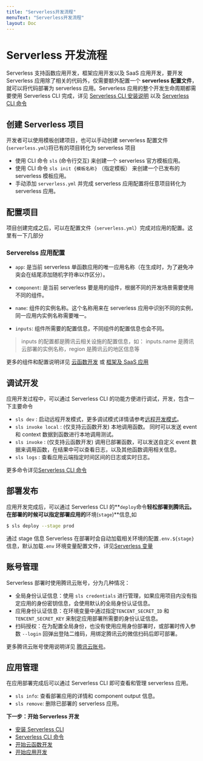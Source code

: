 ```yaml
---
title: "Serverless开发流程"
menuText: "Serverless开发流程"
layout: Doc
---
```


# Serverless 开发流程

Serverless 支持函数应用开发，框架应用开发以及 SaaS 应用开发，要开发 Serverless 应用除了相关的代码外，仅需要额外配置一个 **serverless 配置文件**，就可以将代码部署为 serverless 应用。Serverless 应用的整个开发生命周期都需要使用 Serverless CLI 完成，详见 [Serverless CLI 安装说明](./installation) 以及 [Serverless CLI 命令](./commands)

## 创建 Serverless 项目

开发者可以使用模板创建项目，也可以手动创建 serverless 配置文件(`serverless.yml`)将已有的项目转化为 serverless 项目

- 使用 CLI 命令 `sls` (命令行交互) 来创建一个 serverless 官方模板应用。
- 使用 CLI 命令 `sls init {模板名称}` （指定模板） 来创建一个已发布的 serverless 模板应用。
- 手动添加 `serverless.yml` 并完成 serverless 应用配置将任意项目转化为 serverless 应用。

## 配置项目

项目创建完成之后，可以在配置文件（`serverless.yml`）完成对应用的配置。这里有一下几部分

### Serverelss 应用配置

- `app`: 是当前 serverless 单函数应用的唯一应用名称（在生成时，为了避免冲突会在结尾添加随机字符串以作区分）。
- `component`: 是当前 serverless 要是用的组件，根据不同的开发场景需要使用不同的组件。
- `name`: 组件的实例名称。这个名称用来在 serverless 应用中识别不同的实例，同一应用内实例名称需要唯一。

- `inputs`: 组件所需要的配置信息，不同组件的配置信息也会不同。

> inputs 的配置都是腾讯云相关设施的配置信息，如： inputs.name 是腾讯云部署的实例名称，region 是腾讯云的地区信息等

更多的组件和配置说明详见 [云函数开发](../function/README) 或 [框架及 SaaS 应用](../components/README)

## 调试开发

应用开发过程中，可以通过 Serverless CLI 的功能方便进行调试，开发，包含一下主要命令

- `sls dev` : 启动远程开发模式，更多调试模式详情请参考[远程开发模式](../basic/dev-mode)。
- `sls invoke local` : (仅支持云函数开发) 本地调用函数。 同时可以发送 event 和 context 数据到函数进行本地调用测试。
- `sls invoke` : (仅支持云函数开发) 调用已部署函数，可以发送自定义 event 数据来调用函数，在结果中可以查看日志，以及其他函数调用相关信息。
- `sls logs` : 查看应用云端指定时间区间的日志或实时日志。

更多命令详见[Serverless CLI 命令](./commands)

## 部署发布

应用开发完成后，可以通过 Serverless CLI 的**`deploy`命令**轻松部署到腾讯云。在部署的时候可以指定部署应用的**环境(`stage`)**信息,如

```sh
$ sls deploy --stage prod
```

通过 stage 信息 Serverless 在部署时会自动加载相关环境的配置`.env.${stage}`信息，默认加载`.env` 环境变量配置文件，详见[Serverless 变量](../basic/variables)

## 账号管理

Serverless 部署时使用腾讯云账号，分为几种情况：

- 全局身份认证信息：使用 `sls credentials` 进行管理，如果应用项目内没有指定应用的身份密钥信息，会使用默认的全局身份认证信息。
- 应用身份认证信息：在环境变量中通过指定`TENCENT_SECRET_ID` 和 `TENCENT_SECRET_KEY` 来制定应用部署所需要的身份认证信息。
- 扫码授权：在为配置全局身份，也没有使用应用身份部署时，或部署时传入参数 `--login` 回弹出登陆二维码，用绑定腾讯云的微信扫码后即可部署。

更多腾讯云账号使用说明详见 [腾讯云账号](../basic/tencent-account)。

## 应用管理

在应用部署完成后可以通过 Serverless CLI 即可查看和管理 serverless 应用。

- `sls info`: 查看部署应用的详情和 component output 信息。
- `sls remove`: 删除已部署的 serverless 应用。

**下一步：开始 Serverless 开发**

- [安装 Serverless CLI](./installation)
- [Serverless CLI 命令](./commands)
- [开始云函数开发](./function-dev)
- [开始应用开发](./components-dev)
